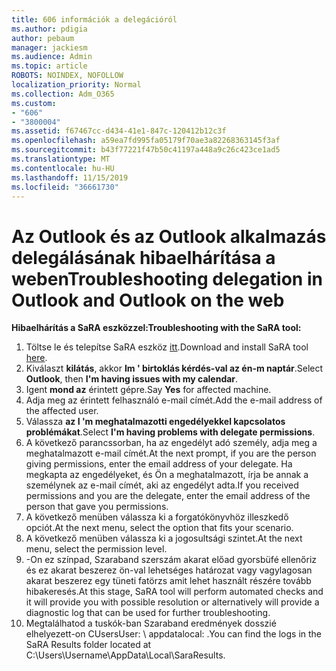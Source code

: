 ```yaml
---
title: 606 információk a delegációról
ms.author: pdigia
author: pebaum
manager: jackiesm
ms.audience: Admin
ms.topic: article
ROBOTS: NOINDEX, NOFOLLOW
localization_priority: Normal
ms.collection: Adm_O365
ms.custom:
- "606"
- "3800004"
ms.assetid: f67467cc-d434-41e1-847c-120412b12c3f
ms.openlocfilehash: a59ea7fd995fa05179f70ae3a82268363145f3af
ms.sourcegitcommit: b43f77221f47b50c41197a448a9c26c423ce1ad5
ms.translationtype: MT
ms.contentlocale: hu-HU
ms.lasthandoff: 11/15/2019
ms.locfileid: "36661730"
---
```

# <a name="troubleshooting-delegation-in-outlook-and-outlook-on-the-web"></a><span data-ttu-id="8ab68-102">Az Outlook és az Outlook alkalmazás delegálásának hibaelhárítása a weben</span><span class="sxs-lookup"><span data-stu-id="8ab68-102">Troubleshooting delegation in Outlook and Outlook on the web</span></span>

<span data-ttu-id="8ab68-103">**Hibaelhárítás a SaRA eszközzel:**</span><span class="sxs-lookup"><span data-stu-id="8ab68-103">**Troubleshooting with the SaRA tool:**</span></span>

1. <span data-ttu-id="8ab68-104">Töltse le és telepítse SaRA eszköz [itt](https://aka.ms/SaRA-SkypeForBusinessSignIn).</span><span class="sxs-lookup"><span data-stu-id="8ab68-104">Download and install SaRA tool [here](https://aka.ms/SaRA-SkypeForBusinessSignIn).</span></span>
1. <span data-ttu-id="8ab68-105">Kiválaszt **kilátás**, akkor **Im ' birtoklás kérdés-val az én-m naptár**.</span><span class="sxs-lookup"><span data-stu-id="8ab68-105">Select **Outlook**, then **I'm having issues with my calendar**.</span></span>
1. <span data-ttu-id="8ab68-106">Igent **mond az** érintett gépre.</span><span class="sxs-lookup"><span data-stu-id="8ab68-106">Say **Yes** for affected machine.</span></span>
1. <span data-ttu-id="8ab68-107">Adja meg az érintett felhasználó e-mail címét.</span><span class="sxs-lookup"><span data-stu-id="8ab68-107">Add the e-mail address of the affected user.</span></span>
1. <span data-ttu-id="8ab68-108">Válassza **az I 'm meghatalmazotti engedélyekkel kapcsolatos problémákat**.</span><span class="sxs-lookup"><span data-stu-id="8ab68-108">Select **I'm having problems with delegate permissions**.</span></span>
1. <span data-ttu-id="8ab68-109">A következő parancssorban, ha az engedélyt adó személy, adja meg a meghatalmazott e-mail címét.</span><span class="sxs-lookup"><span data-stu-id="8ab68-109">At the next prompt, if you are the person giving permissions, enter the email address of your delegate.</span></span> <span data-ttu-id="8ab68-110">Ha megkapta az engedélyeket, és Ön a meghatalmazott, írja be annak a személynek az e-mail címét, aki az engedélyt adta.</span><span class="sxs-lookup"><span data-stu-id="8ab68-110">If you received permissions and you are the delegate, enter the email address of the person that gave you permissions.</span></span>
1. <span data-ttu-id="8ab68-111">A következő menüben válassza ki a forgatókönyvhöz illeszkedő opciót.</span><span class="sxs-lookup"><span data-stu-id="8ab68-111">At the next menu, select the option that fits your scenario.</span></span>
1. <span data-ttu-id="8ab68-112">A következő menüben válassza ki a jogosultsági szintet.</span><span class="sxs-lookup"><span data-stu-id="8ab68-112">At the next menu, select the permission level.</span></span>
1. <span data-ttu-id="8ab68-113">-On ez színpad, Szaraband szerszám akarat előad gyorsbüfé ellenőriz és ez akarat beszerez ön-val lehetséges határozat vagy vagylagosan akarat beszerez egy tüneti fatörzs amit lehet használt részére tovább hibakeresés.</span><span class="sxs-lookup"><span data-stu-id="8ab68-113">At this stage, SaRA tool will perform automated checks and it will provide you with possible resolution or alternatively will provide a diagnostic log that can be used for further troubleshooting.</span></span>
1. <span data-ttu-id="8ab68-114">Megtalálhatod a tuskók-ban Szaraband eredmények dosszié elhelyezett-on CUsersUser: \ appdatalocal: \.</span><span class="sxs-lookup"><span data-stu-id="8ab68-114">You can find the logs in the SaRA Results folder located at C:\Users\Username\AppData\Local\SaraResults.</span></span>
